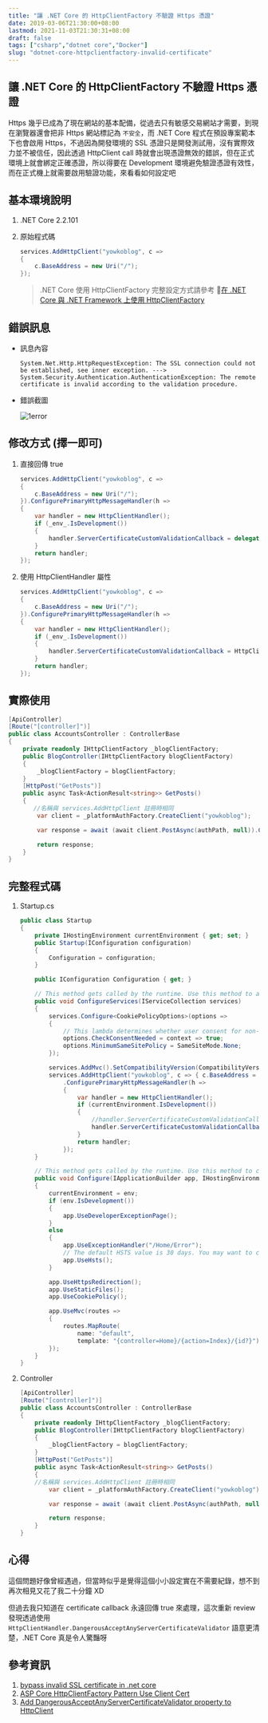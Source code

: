 ```yaml
---
title: "讓 .NET Core 的 HttpClientFactory 不驗證 Https 憑證"
date: 2019-03-06T21:30:00+08:00
lastmod: 2021-11-03T21:30:31+08:00
draft: false
tags: ["csharp","dotnet core","Docker"]
slug: "dotnet-core-httpclientfactory-invalid-certificate"
---
```

## 讓 .NET Core 的 HttpClientFactory 不驗證 Https 憑證

Https 幾乎已成為了現在網站的基本配備，從過去只有敏感交易網站才需要，到現在瀏覽器還會把非 Https 網站標記為 `不安全`，而 .NET Core 程式在預設專案範本下也會啟用 Https，不過因為開發環境的 SSL 憑證只是開發測試用，沒有實際效力並不被信任，因此透過 HttpClient call 時就會出現憑證無效的錯誤，但在正式環境上就會綁定正確憑證，所以得要在 Development 環境避免驗證憑證有效性，而在正式機上就需要啟用驗證功能，來看看如何設定吧

## 基本環境說明

1. .NET Core 2.2.101
2. 原始程式碼

    ```cs
    services.AddHttpClient("yowkoblog", c =>
    {
        c.BaseAddress = new Uri("/");
    });
    ```

    > .NET Core 使用 HttpClientFactory 完整設定方式請參考 [在 .NET Core 與 .NET Framework 上使用 HttpClientFactory](/httpclientfactory-dotnet-core-dotnet-framework/#%E4%BD%BF%E7%94%A8%E6%96%B9%E5%BC%8F)

## 錯誤訊息

- 訊息內容

    ```log
    System.Net.Http.HttpRequestException: The SSL connection could not be established, see inner exception. ---> System.Security.Authentication.AuthenticationException: The remote certificate is invalid according to the validation procedure.
    ```

- 錯誤截圖

    ![1error](https://user-images.githubusercontent.com/3851540/53889137-d967b000-4060-11e9-8aba-5874a4fd49fe.png)

## 修改方式 (擇一即可)

1. 直接回傳 true

    ```cs
    services.AddHttpClient("yowkoblog", c =>
    {
        c.BaseAddress = new Uri("/");
    }).ConfigurePrimaryHttpMessageHandler(h =>
    {
        var handler = new HttpClientHandler();
        if (_env_.IsDevelopment())
        {
            handler.ServerCertificateCustomValidationCallback = delegate { return true; };
        }
        return handler;
    });
    ```

2. 使用 HttpClientHandler 屬性

    ```cs
    services.AddHttpClient("yowkoblog", c =>
    {
        c.BaseAddress = new Uri("/");
    }).ConfigurePrimaryHttpMessageHandler(h =>
    {
        var handler = new HttpClientHandler();
        if (_env_.IsDevelopment())
        {
            handler.ServerCertificateCustomValidationCallback = HttpClientHandler.DangerousAcceptAnyServerCertificateValidator;
        }
        return handler;
    });
    ```

## 實際使用

```cs
[ApiController]
[Route("[controller]")]
public class AccountsController : ControllerBase
{
    private readonly IHttpClientFactory _blogClientFactory;
    public BlogController(IHttpClientFactory blogClientFactory)
    {
        _blogClientFactory = blogClientFactory;
    }
    [HttpPost("GetPosts")]
    public async Task<ActionResult<string>> GetPosts()
    {
       //名稱與 services.AddHttpClient 註冊時相同
        var client = _platformAuthFactory.CreateClient("yowkoblog");

        var response = await (await client.PostAsync(authPath, null)).Content.ReadAsStringAsync();

        return response;
    }
}
```

## 完整程式碼

1. Startup.cs

    ```cs
    public class Startup
    {
        private IHostingEnvironment currentEnvironment { get; set; }
        public Startup(IConfiguration configuration)
        {
            Configuration = configuration;
        }

        public IConfiguration Configuration { get; }

        // This method gets called by the runtime. Use this method to add services to the container.
        public void ConfigureServices(IServiceCollection services)
        {
            services.Configure<CookiePolicyOptions>(options =>
            {
                // This lambda determines whether user consent for non-essential cookies is needed for a given request.
                options.CheckConsentNeeded = context => true;
                options.MinimumSameSitePolicy = SameSiteMode.None;
            });

            services.AddMvc().SetCompatibilityVersion(CompatibilityVersion.Version_2_2);
            services.AddHttpClient("yowkoblog", c => { c.BaseAddress = new Uri("https://localhost:5000/"); })
                .ConfigurePrimaryHttpMessageHandler(h =>
                {
                    var handler = new HttpClientHandler();
                    if (currentEnvironment.IsDevelopment())
                    {
                        //handler.ServerCertificateCustomValidationCallback = delegate { return true; };
                        handler.ServerCertificateCustomValidationCallback = HttpClientHandler.DangerousAcceptAnyServerCertificateValidator;
                    }
                    return handler;
                });
        }

        // This method gets called by the runtime. Use this method to configure the HTTP request pipeline.
        public void Configure(IApplicationBuilder app, IHostingEnvironment env)
        {
            currentEnvironment = env;
            if (env.IsDevelopment())
            {
                app.UseDeveloperExceptionPage();
            }
            else
            {
                app.UseExceptionHandler("/Home/Error");
                // The default HSTS value is 30 days. You may want to change this for production scenarios, see https://aka.ms/aspnetcore-hsts.
                app.UseHsts();
            }

            app.UseHttpsRedirection();
            app.UseStaticFiles();
            app.UseCookiePolicy();

            app.UseMvc(routes =>
            {
                routes.MapRoute(
                    name: "default",
                    template: "{controller=Home}/{action=Index}/{id?}");
            });
        }
    }
    ```

2. Controller

    ```cs
    [ApiController]
    [Route("[controller]")]
    public class AccountsController : ControllerBase
    {
        private readonly IHttpClientFactory _blogClientFactory;
        public BlogController(IHttpClientFactory blogClientFactory)
        {
            _blogClientFactory = blogClientFactory;
        }
        [HttpPost("GetPosts")]
        public async Task<ActionResult<string>> GetPosts()
        {
        //名稱與 services.AddHttpClient 註冊時相同
            var client = _platformAuthFactory.CreateClient("yowkoblog");

            var response = await (await client.PostAsync(authPath, null)).Content.ReadAsStringAsync();

            return response;
        }
    }
    ```

## 心得

這個問題好像曾經遇過，但當時似乎是覺得這個小小設定實在不需要紀錄，想不到再次相見又花了我二十分鐘 XD

但過去我只知道在 certificate callback 永遠回傳 true 來處理，這次重新 review 發現透過使用 `HttpClientHandler.DangerousAcceptAnyServerCertificateValidator` 語意更清楚，.NET Core 真是令人驚豔呀

## 參考資訊

1. [bypass invalid SSL certificate in .net core](https://stackoverflow.com/a/44540071)
2. [ASP Core HttpClientFactory Pattern Use Client Cert](https://stackoverflow.com/a/52372961)
3. [Add DangerousAcceptAnyServerCertificateValidator property to HttpClient](https://github.com/dotnet/corefx/pull/19908)
